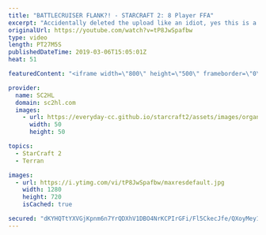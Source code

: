 ```yaml
---
title: "BATTLECRUISER FLANK?! - STARCRAFT 2: 8 Player FFA"
excerpt: "Accidentally deleted the upload like an idiot, yes this is a reupload.  A crazy Starcraft 2: FFA between 8 european/Asian streamers. Featuring players such as Lowko, Rotterdam, BeastyQT. A big game with Battlecruisers, Carriers  ► Enjoy the content? Buy me a coffee! https://www.buymeacoffee.com/SC2HL"
originalUrl: https://youtube.com/watch?v=tP8JwSpafbw
type: video
length: PT27M5S
publishedDateTime: 2019-03-06T15:05:01Z
heat: 51

featuredContent: "<iframe width=\"800\" height=\"500\" frameborder=\"0\" src=\"https://www.youtube.com/embed/tP8JwSpafbw\" allow=\"accelerometer; autoplay; encrypted-media; gyroscope; picture-in-picture\" allowfullscreen></iframe>"

provider:
  name: SC2HL
  domain: sc2hl.com
  images:
    - url: https://everyday-cc.github.io/starcraft2/assets/images/organizations/sc2hl.com-50x50.jpg
      width: 50
      height: 50

topics:
  - StarCraft 2
  - Terran

images:
  - url: https://i.ytimg.com/vi/tP8JwSpafbw/maxresdefault.jpg
    width: 1280
    height: 720
    isCached: true

secured: "dKYHQTtYXVGjKpnm6n7YrQDXhV1DBO4NrKCPIrGFi/Fl5CkecJfe/QXoyMey1oP/TNVBl3hKsVmImC7kbwe/l8rj7zGW7trMRJ0WjxM/ExncQZGzXb/m8WF8YPwTejoFrzLv0ABFF8FrQyxrQiB8OePUOJcQTSoNAPoBXRDBWcDGU7qKKAfnmC/vphSvVthr61tuS/BXW4SYu33kiu0uYTA222Axhu1xEYD33MnWHYFzMxfeD7nXWoTv6TwWGxags1owjr8HjPYoVqYcyRxTiyn3fYMOkhpS1jG9j3AEbwDV1Hzvy2kOAN4R3qGJLU1BvggXIeZCPhRGtnZu6vBOMrwfz7De1M5QqzspHL/yZl4Ykyx2Gifa5VKSM9g25eY2f5Ws44T0FL5a5x9Yg7qF066XxWlBygZa4qzXtQWXH9I=;NiGRr5ipg52+L+mgI6MtYw=="
---
```


